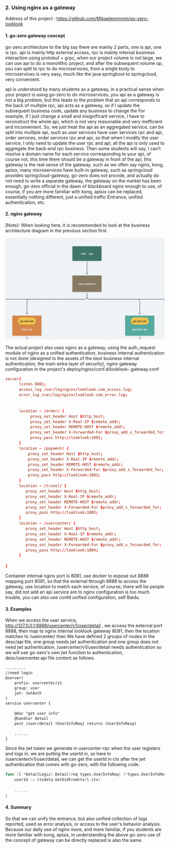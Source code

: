### 2. Using nginx as a gateway

Address of this project :  https://github.com/Mikaelemmmm/go-zero-looklook



#### 1. go-zero gateway concept

go-zero architecture to the big say there are mainly 2 parts, one is api, one is rpc. api is mainly http external access, rpc is mainly internal business interaction using protobuf + grpc, when our project volume is not large, we can use api to do a monolithic project, and after the subsequent volume up, you can split to rpc to do microservices, from a single body to microservices is very easy, much like the java springboot to springcloud, very convenient.

api is understood by many students as a gateway, in a practical sense when your project is using go-zero to do microservices, you api as a gateway is not a big problem, but this leads to the problem that an api corresponds to the back of multiple rpc, api acts as a gateway, so if I update the subsequent business code, update any business to change the For example, if I just change a small and insignificant service, I have to reconstruct the whole api, which is not very reasonable and very inefficient and inconvenient. So, we just treat the api as an aggregated service, can be split into multiple api, such as user services have user services rpc and api, order services, order services rpc and api, so that when I modify the user service, I only need to update the user rpc and api, all the api is only used to aggregate the back-end rpc business. Then some students will say, I can't resolve a domain name for each service corresponding to your api, of course not, this time there should be a gateway in front of the api, this gateway is the real sense of the gateway, such as we often say nginx, kong, apisix, many microservices have built-in gateway, such as springcloud provides springcloud-gateway, go-zero does not provide, and actually do not need to write a separate gateway, the gateway on the market has been enough, go-zero official in the dawn of blackboard nginx enough to use, of course, if you are more familiar with kong, apisix can be replaced, essentially nothing different, just a unified traffic Entrance, unified authentication, etc.



#### 2. nginx gateway

[Note]: When looking here, it is recommended to look at the business architecture diagram in the previous section first

![nginx-svc](../chinese/images/2/nginx-gateway.jpg)

The actual project also uses nginx as a gateway, using the auth_request module of nginx as a unified authentication, business internal authentication is not done (designed to the assets of the best business internal authentication, the main extra layer of security), nginx gateway configuration in the project's deploy/nginx/conf.d/looklook- gateway.conf

```conf
server{
      listen 8081;
      access_log /var/log/nginx/looklook.com_access.log;
      error_log /var/log/nginx/looklook.com_error.log;


      location ~ /order/ {
           proxy_set_header Host $http_host;
           proxy_set_header X-Real-IP $remote_addr;
           proxy_set_header REMOTE-HOST $remote_addr;
           proxy_set_header X-Forwarded-For $proxy_add_x_forwarded_for;
           proxy_pass http://looklook:1001;
      }
      location ~ /payment/ {
          proxy_set_header Host $http_host;
          proxy_set_header X-Real-IP $remote_addr;
          proxy_set_header REMOTE-HOST $remote_addr;
          proxy_set_header X-Forwarded-For $proxy_add_x_forwarded_for;
          proxy_pass http://looklook:1002;
      }
      location ~ /travel/ {
         proxy_set_header Host $http_host;
         proxy_set_header X-Real-IP $remote_addr;
         proxy_set_header REMOTE-HOST $remote_addr;
         proxy_set_header X-Forwarded-For $proxy_add_x_forwarded_for;
         proxy_pass http://looklook:1003;
      }
      location ~ /usercenter/ {
         proxy_set_header Host $http_host;
         proxy_set_header X-Real-IP $remote_addr;
         proxy_set_header REMOTE-HOST $remote_addr;
         proxy_set_header X-Forwarded-For $proxy_add_x_forwarded_for;
         proxy_pass http://looklook:1004;
      }

}

```

Container internal nginx port is 8081, use docker to expose out 8888 mapping port 8081, so that the external through 8888 to access the gateway, use location to match each service, of course, there will be people say, did not add an api service are to nginx configuration is too much trouble, you can also use confd unified configuration, self Baidu.



#### 3. Examples

When we access the user service, http://127.0.0.1:8888/usercenter/v1/user/detail , we access the external port 8888, then map to nginx internal looklook gateway 8081, then the location matches to /usercenter/ then We have defined 2 groups of routes in the desc/api file, one group needs jwt authentication and one group does not need jwt authentication, /usercenter/v1/user/detail needs authentication so we will use go-zero's own jwt function to authentication, desc/usercenter.api file content as follows.

```doc
.........
//need login
@server(
	prefix: usercenter/v1
	group: user
	jwt: JwtAuth
)
service usercenter {
	
	@doc "get user info"
	@handler detail
	post /user/detail (UserInfoReq) returns (UserInfoResp)
	
	......
}
```



Since the jwt token we generate in usercenter-rpc when the user registers and logs in, we are putting the userId in, so here in /usercenter/v1/user/detail, we can get the userId in ctx after the jwt authentication that comes with go-zero, with the following code.

```go
func (l *DetailLogic) Detail(req types.UserInfoReq) (*types.UserInfoResp, error) {
	userId := ctxdata.GetUidFromCtx(l.ctx)

	......
}
```





#### 4. Summary

So that we can unify the entrance, but also unified collection of logs reported, used as error analysis, or access to the user's behavior analysis. Because our daily use of nginx more, and more familiar, if you students are more familiar with kong, apisix, in understanding the above go-zero use of the concept of gateway can be directly replaced is also the same.





